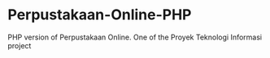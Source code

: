 # Perpustakaan-Online-PHP
PHP version of Perpustakaan Online. One of the Proyek Teknologi Informasi project
